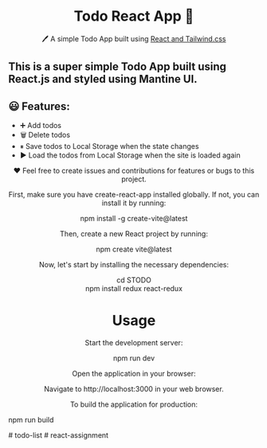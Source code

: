 <h1 align="center">Todo React App  📝</h1> 
<p align="center">
  🖊️ A simple Todo App built using <a href="https://reactjs.org/">React and Tailwind.css</a>
</p>

## This is a super simple Todo App built using React.js and styled using Mantine UI.

## 😃 Features:

- ➕ Add todos
- 🗑️ Delete todos
- ⏸ Save todos to Local Storage when the state changes
- ▶️ Load the todos from Local Storage when the site is loaded again

<p align="center">
  ❤️ Feel free to create issues and contributions for features or bugs to this project.
</p>

<p align ="center">First, make sure you have create-react-app installed globally. If not, you can install it by running:</p>

<p align="center">npm install -g create-vite@latest</p>

<p align="center">Then, create a new React project by running:</p>
<p align="center">npm create vite@latest</p>

<p align="center">Now, let's start by installing the necessary dependencies:</p>
<p align="center">cd STODO </br>
npm install redux react-redux</p>

<h1 align="center">Usage </h1>

<p align="center">Start the development server:</p>
<p align="center">npm run dev</p>

<p align="center">Open the application in your browser:</p>

<p align="center">Navigate to http://localhost:3000 in your web browser.</p>

<p align="center">To build the application for production:</p>
<p>npm run build</p>

#   t o d o - l i s t 
 
 #   r e a c t - a s s i g n m e n t 
 
 

